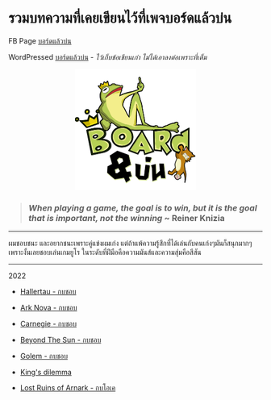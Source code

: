 # รวมบทความที่เคยเขียนไว้ที่เพจบอร์ดแล้วบ่น
FB Page [บอร์ดแล้วบ่น](https://www.facebook.com/boardnbon)

WordPressed [บอร์ดแล้วบ่น](https://boardnbon.wordpress.com) - *ไว้เก็บข้อเขียนเก่า ไม่ได้เอาลงต่อเพราะที่เต็ม*

<p align="center">
  <img src="https://github.com/SisadaR/BoardNBon/blob/main/images/_etc/logo.png?raw=true" width="240" />
</p>

> ### *When playing a game, the goal is to win, but it is the goal that is important, not the winning* ~ **Reiner Knizia**

---

ผมชอบชนะ และอยากชนะเพราะคู่แข่งผมเก่ง แต่ถ้าแพ้ความรู้สึกที่ได้เล่นกับคนเก่งๆมันก็สนุกมากๆ 
เพราะงั้นเลยชอบเล่นเกมยูโร ในระดับที่ฝีมือคือความมันส์และความสุ่มคือสีสัน

---

2022

* [Hallertau - กบชอบ](https://github.com/SisadaR/BoardNBon/blob/main/contents/hallertau.md)

* [Ark Nova - กบชอบ](https://github.com/SisadaR/BoardNBon/blob/main/contents/ark%20nova.md)

* [Carnegie - กบชอบ](https://github.com/SisadaR/BoardNBon/blob/main/contents/carnegie.md)

* [Beyond The Sun - กบชอบ](https://github.com/SisadaR/BoardNBon/blob/main/contents/beyond%20the%20sun.md)

* [Golem - กบชอบ](https://github.com/SisadaR/BoardNBon/blob/main/contents/golem.md)

* [King's dilemma](https://github.com/SisadaR/BoardNBon/blob/main/contents/king's%20dilemma.md)

* [Lost Ruins of Arnark - กบโอเค](https://github.com/SisadaR/BoardNBon/blob/main/contents/lost%20ruins%20of%20arnak.md)






